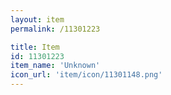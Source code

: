 ```yaml
---
layout: item
permalink: /11301223

title: Item
id: 11301223
item_name: 'Unknown'
icon_url: 'item/icon/11301148.png'
---
```

